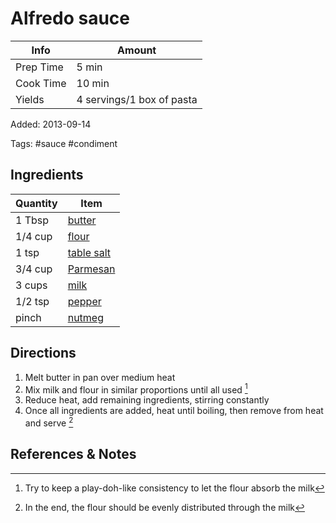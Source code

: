 # Alfredo sauce

| Info      | Amount                    |
| --------- | ------------------------- |
| Prep Time | 5 min                     |
| Cook Time | 10 min                    |
| Yields    | 4 servings/1 box of pasta |

Added: 2013-09-14

Tags: #sauce #condiment

## Ingredients

| Quantity | Item                                        |
| -------- | ------------------------------------------- |
| 1 Tbsp   | [butter](../_ingredients/butter.md)         |
| 1/4 cup  | [flour](../_ingredients/flour.md)           |
| 1 tsp    | [table salt](../_ingredients/table-salt.md) |
| 3/4 cup  | [Parmesan](../_ingredients/parmesan.md)     |
| 3 cups   | [milk](../_ingredients/milk.md)             |
| 1/2 tsp  | [pepper](../_ingredients/pepper.md)         |
| pinch    | [nutmeg](../_ingredients/nutmeg.md)         |

## Directions

1. Melt butter in pan over medium heat
2. Mix milk and flour in similar proportions until all used [^1]
3. Reduce heat, add remaining ingredients, stirring constantly
4. Once all ingredients are added, heat until boiling, then remove from heat and serve [^2]

## References & Notes

[^1]: Try to keep a play-doh-like consistency to let the flour absorb the milk

[^2]: In the end, the flour should be evenly distributed through the milk

